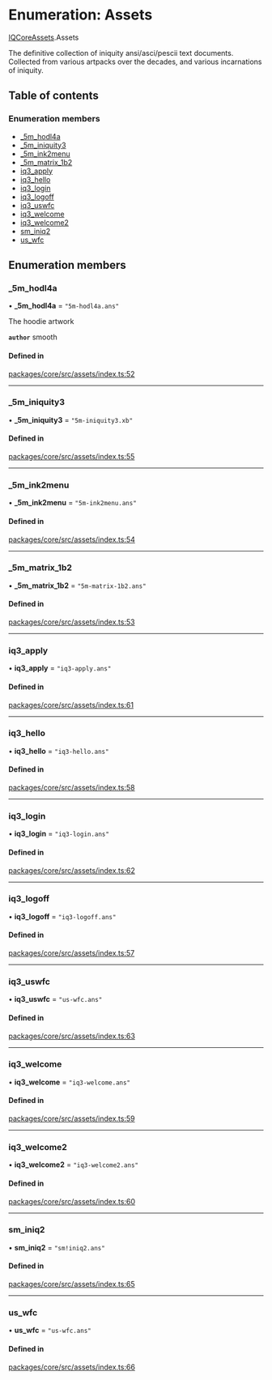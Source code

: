 # Enumeration: Assets

[IQCoreAssets](../modules/IQCoreAssets.md).Assets

The definitive collection of iniquity ansi/asci/pescii text documents.
Collected from various artpacks over the decades, and various incarnations of iniquity.

## Table of contents

### Enumeration members

- [\_5m\_hodl4a](IQCoreAssets.Assets.md#_5m_hodl4a)
- [\_5m\_iniquity3](IQCoreAssets.Assets.md#_5m_iniquity3)
- [\_5m\_ink2menu](IQCoreAssets.Assets.md#_5m_ink2menu)
- [\_5m\_matrix\_1b2](IQCoreAssets.Assets.md#_5m_matrix_1b2)
- [iq3\_apply](IQCoreAssets.Assets.md#iq3_apply)
- [iq3\_hello](IQCoreAssets.Assets.md#iq3_hello)
- [iq3\_login](IQCoreAssets.Assets.md#iq3_login)
- [iq3\_logoff](IQCoreAssets.Assets.md#iq3_logoff)
- [iq3\_uswfc](IQCoreAssets.Assets.md#iq3_uswfc)
- [iq3\_welcome](IQCoreAssets.Assets.md#iq3_welcome)
- [iq3\_welcome2](IQCoreAssets.Assets.md#iq3_welcome2)
- [sm\_iniq2](IQCoreAssets.Assets.md#sm_iniq2)
- [us\_wfc](IQCoreAssets.Assets.md#us_wfc)

## Enumeration members

### \_5m\_hodl4a

• **\_5m\_hodl4a** = `"5m-hodl4a.ans"`

The hoodie artwork

**`author`** smooth

#### Defined in

[packages/core/src/assets/index.ts:52](https://github.com/iniquitybbs/iniquity/blob/29195b9/packages/core/src/assets/index.ts#L52)

___

### \_5m\_iniquity3

• **\_5m\_iniquity3** = `"5m-iniquity3.xb"`

#### Defined in

[packages/core/src/assets/index.ts:55](https://github.com/iniquitybbs/iniquity/blob/29195b9/packages/core/src/assets/index.ts#L55)

___

### \_5m\_ink2menu

• **\_5m\_ink2menu** = `"5m-ink2menu.ans"`

#### Defined in

[packages/core/src/assets/index.ts:54](https://github.com/iniquitybbs/iniquity/blob/29195b9/packages/core/src/assets/index.ts#L54)

___

### \_5m\_matrix\_1b2

• **\_5m\_matrix\_1b2** = `"5m-matrix-1b2.ans"`

#### Defined in

[packages/core/src/assets/index.ts:53](https://github.com/iniquitybbs/iniquity/blob/29195b9/packages/core/src/assets/index.ts#L53)

___

### iq3\_apply

• **iq3\_apply** = `"iq3-apply.ans"`

#### Defined in

[packages/core/src/assets/index.ts:61](https://github.com/iniquitybbs/iniquity/blob/29195b9/packages/core/src/assets/index.ts#L61)

___

### iq3\_hello

• **iq3\_hello** = `"iq3-hello.ans"`

#### Defined in

[packages/core/src/assets/index.ts:58](https://github.com/iniquitybbs/iniquity/blob/29195b9/packages/core/src/assets/index.ts#L58)

___

### iq3\_login

• **iq3\_login** = `"iq3-login.ans"`

#### Defined in

[packages/core/src/assets/index.ts:62](https://github.com/iniquitybbs/iniquity/blob/29195b9/packages/core/src/assets/index.ts#L62)

___

### iq3\_logoff

• **iq3\_logoff** = `"iq3-logoff.ans"`

#### Defined in

[packages/core/src/assets/index.ts:57](https://github.com/iniquitybbs/iniquity/blob/29195b9/packages/core/src/assets/index.ts#L57)

___

### iq3\_uswfc

• **iq3\_uswfc** = `"us-wfc.ans"`

#### Defined in

[packages/core/src/assets/index.ts:63](https://github.com/iniquitybbs/iniquity/blob/29195b9/packages/core/src/assets/index.ts#L63)

___

### iq3\_welcome

• **iq3\_welcome** = `"iq3-welcome.ans"`

#### Defined in

[packages/core/src/assets/index.ts:59](https://github.com/iniquitybbs/iniquity/blob/29195b9/packages/core/src/assets/index.ts#L59)

___

### iq3\_welcome2

• **iq3\_welcome2** = `"iq3-welcome2.ans"`

#### Defined in

[packages/core/src/assets/index.ts:60](https://github.com/iniquitybbs/iniquity/blob/29195b9/packages/core/src/assets/index.ts#L60)

___

### sm\_iniq2

• **sm\_iniq2** = `"sm!iniq2.ans"`

#### Defined in

[packages/core/src/assets/index.ts:65](https://github.com/iniquitybbs/iniquity/blob/29195b9/packages/core/src/assets/index.ts#L65)

___

### us\_wfc

• **us\_wfc** = `"us-wfc.ans"`

#### Defined in

[packages/core/src/assets/index.ts:66](https://github.com/iniquitybbs/iniquity/blob/29195b9/packages/core/src/assets/index.ts#L66)
